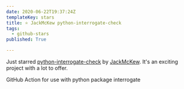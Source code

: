 ```yaml
---
date: 2020-06-22T19:37:24Z
templateKey: stars
title: ⭐ JackMcKew python-interrogate-check
tags:
  - github-stars
published: True

---
```


Just starred [python-interrogate-check](https://github.com/JackMcKew/python-interrogate-check) by [JackMcKew](https://github.com/JackMcKew). It's an exciting project with a lot to offer.

GitHub Action for use with python package interrogate
